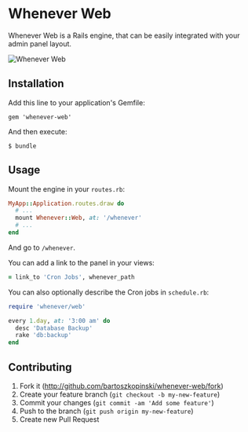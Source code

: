 # Whenever Web

Whenever Web is a Rails engine, that can be easily integrated with your admin panel layout.

![Whenever Web](http://i.imgur.com/d6whPlQ.png)

## Installation

Add this line to your application's Gemfile:

    gem 'whenever-web'

And then execute:

    $ bundle

## Usage

Mount the engine in your `routes.rb`:

```ruby
MyApp::Application.routes.draw do
  # ...
  mount Whenever::Web, at: '/whenever'
  # ...
end
```

And go to `/whenever`.

You can add a link to the panel in your views:

```ruby
= link_to 'Cron Jobs', whenever_path
```

You can also optionally describe the Cron jobs in `schedule.rb`:

```ruby
require 'whenever/web'

every 1.day, at: '3:00 am' do
  desc 'Database Backup'
  rake 'db:backup'
end
```

## Contributing

1. Fork it (http://github.com/bartoszkopinski/whenever-web/fork)
2. Create your feature branch (`git checkout -b my-new-feature`)
3. Commit your changes (`git commit -am 'Add some feature'`)
4. Push to the branch (`git push origin my-new-feature`)
5. Create new Pull Request
